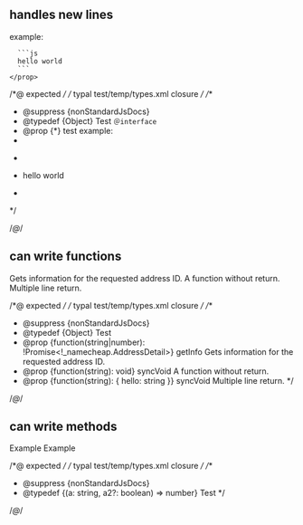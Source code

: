 ## handles new lines
<types>
  <type interface name="Test">
    <prop name="test">
      example:

      ```js
      hello world
      ```
    </prop>
  </type>
</types>

/*@ expected */
/* typal test/temp/types.xml closure */
/**
 * @suppress {nonStandardJsDocs}
 * @typedef {Object} Test `＠interface`
 * @prop {*} test example:
 *
 * ```js
 * hello world
 * ```
 */

/*@*/

## can write functions
<types>
  <type name="Test">
    <function async args="string|number" return="!_namecheap.AddressDetail" name="getInfo">
      Gets information for the requested address ID.
    </function>
    <fn args="string" name="syncVoid">
      A function without return.
    </fn>
    <fn args="string" name="syncVoid" return="{
      hello: string
    }">
      Multiple line return.
    </fn>
  </type>
</types>

/*@ expected */
/* typal test/temp/types.xml closure */
/**
 * @suppress {nonStandardJsDocs}
 * @typedef {Object} Test
 * @prop {function(string|number): !Promise<!_namecheap.AddressDetail>} getInfo Gets information for the requested address ID.
 * @prop {function(string): void} syncVoid A function without return.
 * @prop {function(string): { hello: string }} syncVoid Multiple line return.
 */

/*@*/

## can write methods
<types>
  <method name="Test" return="number">
    <arg string name="a">Example</arg>
    <arg boolean opt name="a2">Example</arg>
  </method>
</types>

/*@ expected */
/* typal test/temp/types.xml closure */
/**
 * @suppress {nonStandardJsDocs}
 * @typedef {(a: string, a2?: boolean) => number} Test
 */

/*@*/